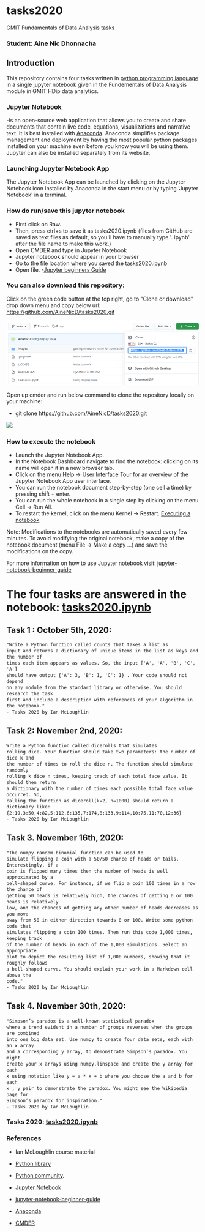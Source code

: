 # tasks2020
GMIT Fundamentals of Data Analysis tasks 
### Student: Aine Nic Dhonnacha

## Introduction
This repository contains four tasks written in [python programming language](https://www.python.org/) in a single jupyter notebook given in the Fundementals of Data Analysis module in GMIT HDip data analytics. 

### [Jupyter Notebook](https://jupyter.org/)
-is an open-source web application that allows you to create and share documents that contain live code, equations, visualizations and narrative text. It is best installed with [Anaconda](https://www.anaconda.com/). 
Anaconda simplifies package management and deployment by having the most popular python packages installed on your machine even before you know you will be using them. 
Jupyter can also be installed separately from its website.

### Launching Jupyter Notebook App
The Jupyter Notebook App can be launched by clicking on the Jupyter Notebook icon installed by Anaconda in the start menu or by typing 'Jupyter Notebook' in a terminal.
### How do run/save this jupyter notebook
- First click on Raw.
- Then, press ctrl+s to save it as tasks2020.ipynb (files from GitHub are saved as text files as default, so you'll have to manually type '. ipynb' after the file name to make this work.)
- Open CMDER and type in Jupyter Notebook
- Jupyter notebook should appear in your browser 
- Go to the file location where you saved the tasks2020.ipynb
- Open file.
-[Jupyter beginners Guide](https://jupyter-notebook-beginner-guide.readthedocs.io/en/latest/execute.html)

### You can also download this repository:

Click on the green code button at the top right, go to "Clone or download" drop down menu and copy below url:
https://github.com/AineNicD/tasks2020.git

![](https://github.com/AineNicD/tasks2020/blob/main/images/howtodownloadrepository.png)
 
 Open up cmder and run below command to clone the repository locally on your machine:
 - git clone https://github.com/AineNicD/tasks2020.git
 
![](howtodownloadrepository.png)

### How to execute the notebook
 - Launch the Jupyter Notebook App.
 - In the Notebook Dashboard navigate to find the notebook: clicking on its name will open it in a new browser tab.
 - Click on the menu Help -> User Interface Tour for an overview of the Jupyter Notebook App user interface.
 - You can run the notebook document step-by-step (one cell a time) by pressing shift + enter.
 - You can run the whole notebook in a single step by clicking on the menu Cell -> Run All.
 - To restart the kernel, click on the menu Kernel -> Restart. 
[Executing a notebook](https://jupyter-notebook-beginner-guide.readthedocs.io/en/latest/execute.html)


 Note: Modifications to the notebooks are automatically saved every few minutes. To avoid modifying the original notebook, make a copy of the notebook document (menu File -> Make a copy …) and save the modifications on the copy. 
 
For more information on how to use Jupyter notebook visit: [jupyter-notebook-beginner-guide](https://jupyter-notebook-beginner-guide.readthedocs.io/en/latest/what_is_jupyter.html#notebook-app)

# The four tasks are answered in the notebook:  [tasks2020.ipynb](https://github.com/AineNicD/tasks2020/blob/main/tasks2020.ipynb)

## Task 1 : October 5th, 2020:
~~~ 
"Write a Python function called counts that takes a list as
input and returns a dictionary of unique items in the list as keys and the number of
times each item appears as values. So, the input ['A', 'A', 'B', 'C', 'A']
should have output {'A': 3, 'B': 1, 'C': 1} . Your code should not depend
on any module from the standard library or otherwise. You should research the task
first and include a description with references of your algorithm in the notebook."
- Tasks 2020 by Ian McLoughlin
~~~
## Task 2: November 2nd, 2020:
~~~
Write a Python function called dicerolls that simulates
rolling dice. Your function should take two parameters: the number of dice k and
the number of times to roll the dice n. The function should simulate randomly
rolling k dice n times, keeping track of each total face value. It should then return
a dictionary with the number of times each possible total face value occurred. So,
calling the function as diceroll(k=2, n=1000) should return a dictionary like:
{2:19,3:50,4:82,5:112,6:135,7:174,8:133,9:114,10:75,11:70,12:36}
- Tasks 2020 by Ian McLoughlin
~~~
 ## Task 3. November 16th, 2020: 
 ~~~
"The numpy.random.binomial function can be used to
simulate flipping a coin with a 50/50 chance of heads or tails. Interestingly, if a
coin is flipped many times then the number of heads is well approximated by a
bell-shaped curve. For instance, if we flip a coin 100 times in a row the chance of
getting 50 heads is relatively high, the chances of getting 0 or 100 heads is relatively
low, and the chances of getting any other number of heads decreases as you move
away from 50 in either direction towards 0 or 100. Write some python code that
simulates flipping a coin 100 times. Then run this code 1,000 times, keeping track
of the number of heads in each of the 1,000 simulations. Select an appropriate
plot to depict the resulting list of 1,000 numbers, showing that it roughly follows
a bell-shaped curve. You should explain your work in a Markdown cell above the
code."
- Tasks 2020 by Ian McLoughlin
~~~

## Task 4.  November 30th, 2020:
~~~
"Simpson’s paradox is a well-known statistical paradox
where a trend evident in a number of groups reverses when the groups are combined
into one big data set. Use numpy to create four data sets, each with an x array
and a corresponding y array, to demonstrate Simpson’s paradox. You might
create your x arrays using numpy.linspace and create the y array for each
x using notation like y = a * x + b where you choose the a and b for each
x , y pair to demonstrate the paradox. You might see the Wikipedia page for
Simpson’s paradox for inspiration."
- Tasks 2020 by Ian McLoughlin
~~~

### Tasks 2020: [tasks2020.ipynb](https://github.com/AineNicD/tasks2020/blob/main/tasks2020.ipynb)



### References

* Ian McLoughlin course material 

* [Python library](https://docs.python.org/3/library/functions.html)

* [Python community](https://www.python.org/community/).

* [Jupyter Notebook](https://jupyter.org/)

* [jupyter-notebook-beginner-guide](https://jupyter-notebook-beginner-guide.readthedocs.io/en/latest/what_is_jupyter.html#notebook-app)

* [Anaconda](https://www.anaconda.com/)

* [CMDER](https://cmder.net/)


